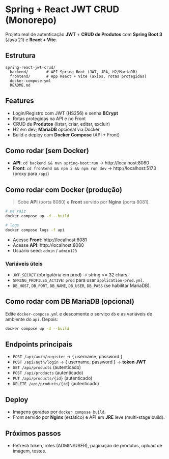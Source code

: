# Spring + React JWT CRUD (Monorepo)

Projeto real de autenticação **JWT** + **CRUD de Produtos** com **Spring Boot 3** (Java 21) e **React + Vite**.

## Estrutura
```
spring-react-jwt-crud/
  backend/        # API Spring Boot (JWT, JPA, H2/MariaDB)
  frontend/       # App React + Vite (axios, rotas protegidas)
  docker-compose.yml
  README.md
```

## Features
- Login/Registro com JWT (HS256) e senha **BCrypt**
- Rotas protegidas na API e no Front
- CRUD de **Produtos** (listar, criar, editar, excluir)
- H2 em dev; **MariaDB** opcional via Docker
- Build e deploy com **Docker Compose** (API + Front)

## Como rodar (sem Docker)
- **API**: `cd backend && mvn spring-boot:run` → http://localhost:8080
- **Front**: `cd frontend && npm i && npm run dev` → http://localhost:5173 (proxy para `/api`)

## Como rodar com Docker (produção)
> Sobe **API** (porta 8080) e **Front** servido por **Nginx** (porta 8081).

```bash
# na raiz
docker compose up -d --build

# logs
docker compose logs -f api
```

- Acesse **Front**: http://localhost:8081
- Acesse **API**: http://localhost:8080
- Usuário seed: `admin` / `admin123`

### Variáveis úteis
- `JWT_SECRET` (obrigatória em prod) → string >= 32 chars.
- `SPRING_PROFILES_ACTIVE`: `prod` para usar `application-prod.yml`. 
- `DB_HOST`, `DB_PORT`, `DB_NAME`, `DB_USER`, `DB_PASS` (se habilitar MariaDB).

## Como rodar com DB MariaDB (opcional)
Edite `docker-compose.yml` e descomente o serviço `db` e as variáveis de ambiente do `api`.
Depois:
```bash
docker compose up -d --build
```

## Endpoints principais
- `POST /api/auth/register` → { username, password }
- `POST /api/auth/login` → { username, password } → **token JWT**
- `GET /api/products` (autenticado)
- `POST /api/products` (autenticado)
- `PUT /api/products/{id}` (autenticado)
- `DELETE /api/products/{id}` (autenticado)

## Deploy
- Imagens geradas por `docker compose build`.
- Front servido por **Nginx** (estático) e API em **JRE** leve (multi-stage build).

## Próximos passos
- Refresh token, roles (ADMIN/USER), paginação de produtos, upload de imagem, testes.
